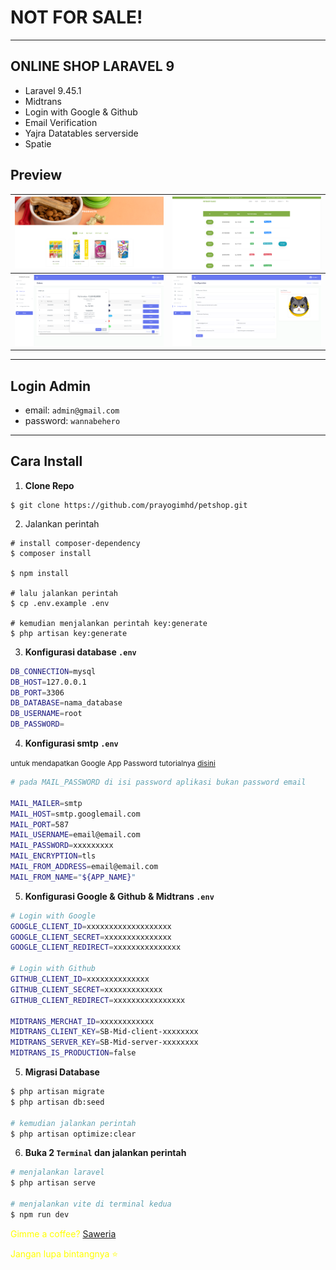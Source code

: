 # NOT FOR SALE!
***
## ONLINE SHOP LARAVEL 9

- Laravel 9.45.1
- Midtrans
- Login with Google & Github
- Email Verification
- Yajra Datatables serverside
- Spatie

## Preview

![](https://github.com/prayogimhd/online-shop/blob/main/public/github/shop.png?raw=true)   |   ![](https://github.com/prayogimhd/online-shop/blob/main/public/github/my-order.png?raw=true)
:---:|:---:
![](https://github.com/prayogimhd/online-shop/blob/main/public/github/admin-order.png?raw=true)  |  ![](https://github.com/prayogimhd/online-shop/blob/main/public/github/configurasi.png?raw=true)


***

## Login Admin

- email: `admin@gmail.com`
- password: `wannabehero`

---

## Cara Install
1. **Clone Repo**

```
$ git clone https://github.com/prayogimhd/petshop.git
```
2. Jalankan perintah

```shell
# install composer-dependency
$ composer install

$ npm install

# lalu jalankan perintah
$ cp .env.example .env

# kemudian menjalankan perintah key:generate
$ php artisan key:generate
```
3. **Konfigurasi database `.env`**

```bash
DB_CONNECTION=mysql
DB_HOST=127.0.0.1
DB_PORT=3306
DB_DATABASE=nama_database
DB_USERNAME=root
DB_PASSWORD=
```    
4. **Konfigurasi smtp `.env`**

<small>untuk mendapatkan Google App Password tutorialnya <a href="https://www.febooti.com/products/automation-workshop/tutorials/enable-google-app-passwords-for-smtp.html">disini</a> </small>
```bash
# pada MAIL_PASSWORD di isi password aplikasi bukan password email

MAIL_MAILER=smtp
MAIL_HOST=smtp.googlemail.com
MAIL_PORT=587
MAIL_USERNAME=email@email.com
MAIL_PASSWORD=xxxxxxxxx
MAIL_ENCRYPTION=tls
MAIL_FROM_ADDRESS=email@email.com
MAIL_FROM_NAME="${APP_NAME}"
```  
5. **Konfigurasi Google & Github & Midtrans `.env`**

```bash
# Login with Google
GOOGLE_CLIENT_ID=xxxxxxxxxxxxxxxxxxx
GOOGLE_CLIENT_SECRET=xxxxxxxxxxxxxxx
GOOGLE_CLIENT_REDIRECT=xxxxxxxxxxxxxxx

# Login with Github
GITHUB_CLIENT_ID=xxxxxxxxxxxxxx
GITHUB_CLIENT_SECRET=xxxxxxxxxxxxx
GITHUB_CLIENT_REDIRECT=xxxxxxxxxxxxxxxx

MIDTRANS_MERCHAT_ID=xxxxxxxxxxxx
MIDTRANS_CLIENT_KEY=SB-Mid-client-xxxxxxxx
MIDTRANS_SERVER_KEY=SB-Mid-server-xxxxxxxx
MIDTRANS_IS_PRODUCTION=false
```    

5. **Migrasi Database**

```bash
$ php artisan migrate
$ php artisan db:seed

# kemudian jalankan perintah
$ php artisan optimize:clear
```    
6. **Buka 2 `Terminal` dan jalankan perintah**
```bash
# menjalankan laravel
$ php artisan serve

# menjalankan vite di terminal kedua
$ npm run dev
```

<p style="color:yellow">Gimme a coffee? <a href="https://saweria.co/prayogimhd"> Saweria </a><p>
<p style="color:yellow">Jangan lupa bintangnya ⭐<p>
